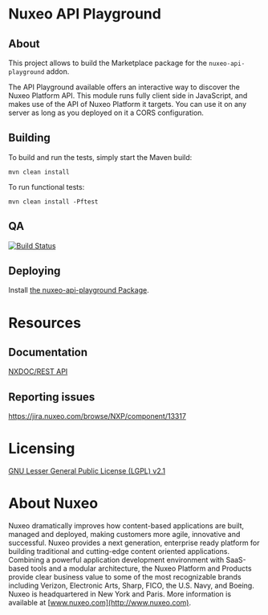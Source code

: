 # Nuxeo API Playground

## About

This project allows to build the Marketplace package for the `nuxeo-api-playground` addon.

The API Playground available offers an interactive way to discover the Nuxeo Platform API.
This module runs fully client side in JavaScript, and makes use of the API of Nuxeo Platform it targets.
You can use it on any server as long as you deployed on it a CORS configuration.

## Building

To build and run the tests, simply start the Maven build:

    mvn clean install

To run functional tests:

    mvn clean install -Pftest

## QA

[![Build Status](https://qa.nuxeo.org/jenkins/buildStatus/icon?job=master/addons_FT_nuxeo-api-playground-master)](https://qa.nuxeo.org/jenkins/job/master/job/addons_FT_nuxeo-api-playground-master/)

## Deploying

Install [the nuxeo-api-playground Package](https://connect.nuxeo.com/nuxeo/site/marketplace/package/nuxeo-api-playground).

# Resources

## Documentation

[NXDOC/REST API](http://doc.nuxeo.com/x/9QUuAQ)

## Reporting issues

https://jira.nuxeo.com/browse/NXP/component/13317

# Licensing

[GNU Lesser General Public License (LGPL) v2.1](http://www.gnu.org/licenses/lgpl-2.1.html)

# About Nuxeo

Nuxeo dramatically improves how content-based applications are built, managed and deployed, making customers more agile, innovative and successful. Nuxeo provides a next generation, enterprise ready platform for building traditional and cutting-edge content oriented applications. Combining a powerful application development environment with
SaaS-based tools and a modular architecture, the Nuxeo Platform and Products provide clear business value to some of the most recognizable brands including Verizon, Electronic Arts, Sharp, FICO, the U.S. Navy, and Boeing. Nuxeo is headquartered in New York and Paris.
More information is available at [www.nuxeo.com](http://www.nuxeo.com).
